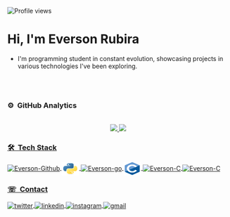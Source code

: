<p align="left"> <img src="https://komarev.com/ghpvc/?username=eversonrubira&color=red" alt="Profile views" /> </p>


<h1 align="left">Hi, I'm Everson Rubira</h1> 


- I'm programming student in constant evolution, showcasing projects in various technologies I've been exploring.

<br />
 
<br />


### ⚙️ &nbsp;GitHub Analytics

<br />


  
</div>
<div align="center">
  <a href="https://github.com/EversonRubira">
  <img height="150em" src="https://github-readme-stats.vercel.app/api?username=eversonrubira&show_icons=true&theme=cobalt&include_all_commits=true&count_private=true"/>
  <img height="150em" src="https://github-readme-stats.vercel.app/api/top-langs/?username=eversonrubira&layout=compact&langs_count=7&theme=cobalt"/>
</div>
  
  
  
### 🛠 &nbsp;Tech Stack
 
    
  <div style="display: inline_block">
  <img align="center" alt="Everson-Github" height="33" width="43" src="https://cdn.jsdelivr.net/gh/devicons/devicon/icons/java/java-original.svg"/>
  <img align="center" alt="Everson-Python" height="30" width="40" src="https://raw.githubusercontent.com/devicons/devicon/master/icons/python/python-original.svg"/>
  <img align="center" alt="Everson-go" height="30" width="40" src="https://cdn.jsdelivr.net/gh/devicons/devicon/icons/go/go-original.svg"/>
  <img align="center" alt="Everson-C" height="30" width="40" src="https://raw.githubusercontent.com/devicons/devicon/master/icons/c/c-original.svg"/>
  <img align="center" alt="Everson-C" height="30" width="40" src="https://cdn.jsdelivr.net/gh/devicons/devicon/icons/html5/html5-original.svg"/>
  <img align="center" alt="Everson-C" height="30" width="40" src="https://cdn.jsdelivr.net/gh/devicons/devicon/icons/css3/css3-original.svg"/>

     

  

  
<br />
 
 
### ☏ &nbsp;Contact
 


<a href="https://twitter.com/Everson_Rubira" target="_blank">
<img align="center"src="https://img.shields.io/badge/-eversonrubira-05122A?style=flat&logo=twitter" alt="twitter"/>  
</a>
<a href="https://linkedin.com/in/eversonrubira" target="_blank">
<img align="center"src="https://img.shields.io/badge/-eversonrubira-05122A?style=flat&logo=linkedin" alt="linkedin"/>
</a>
<a href="https://instagram.com/everson_rubira" target="_blank">
<img align="center"src="https://img.shields.io/badge/-eversonrubira-05122A?style=flat&logo=instagram" alt="instagram"/>
</a>
<a href="mailto:eversonrubira@gmail.com" target="_blank">
<img align="center"src="https://img.shields.io/badge/-gmail-05122A?style=flat&logo=gmail&logoColor=Red" alt="gmail">
</a> 
</p>
<div>
  

  
